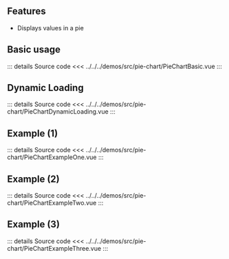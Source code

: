 ## Features

- Displays values in a pie

## Basic usage

<PieChartBasic />

::: details Source code
<<< ../../../demos/src/pie-chart/PieChartBasic.vue
:::

## Dynamic Loading

<PieChartDynamicLoading />

::: details Source code
<<< ../../../demos/src/pie-chart/PieChartDynamicLoading.vue
:::

## Example (1)

<PieChartExampleOne />

::: details Source code
<<< ../../../demos/src/pie-chart/PieChartExampleOne.vue
:::

## Example (2)

<PieChartExampleTwo />

::: details Source code
<<< ../../../demos/src/pie-chart/PieChartExampleTwo.vue
:::

## Example (3)

<PieChartExampleThree />

::: details Source code
<<< ../../../demos/src/pie-chart/PieChartExampleThree.vue
:::
